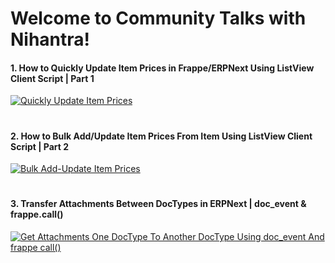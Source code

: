 # Welcome to Community Talks with Nihantra!

#### 1. How to Quickly Update Item Prices in Frappe/ERPNext Using ListView Client Script | Part 1

[![Quickly Update Item Prices](https://github.com/Nihantra-Patel/CTwithNCP/assets/141945075/2af39f95-1ae9-4b82-8719-1e4a951ed900)](https://youtu.be/Bk0DhEykJsY)

#
#### 2. How to Bulk Add/Update Item Prices From Item Using ListView Client Script | Part 2

[![Bulk Add-Update Item Prices](https://github.com/Nihantra-Patel/CTwithNCP/assets/141945075/b06c5121-fb66-4dc0-b8a5-c1051d4e4129)](https://youtu.be/__i3jUQ9240)

#
#### 3. Transfer Attachments Between DocTypes in ERPNext | doc_event & frappe.call()

[![Get Attachments One DocType To Another DocType Using doc_event And frappe call()](https://github.com/Nihantra-Patel/CTwithNCP/assets/141945075/55753111-442f-410f-8724-c4f444ab4717)](https://youtu.be/KHh5l_XWIKI)
